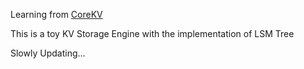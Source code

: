 Learning from [CoreKV](https://github.com/hardcore-os/corekv)

This is a toy KV Storage Engine with the implementation of LSM Tree

Slowly Updating...